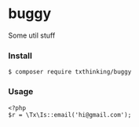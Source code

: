 buggy
=======

Some util stuff

### Install

```
$ composer require txthinking/buggy
```

### Usage

```
<?php
$r = \Tx\Is::email('hi@gmail.com');
```
